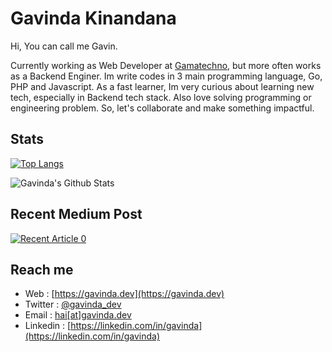 # Gavinda Kinandana

Hi, You can call me Gavin.

Currently working as Web Developer at [Gamatechno](https://gamatechno.com), but more often works as a Backend Enginer. Im write codes in 3 main programming language, Go, PHP and Javascript. As a fast learner, Im very curious about learning new tech, especially in Backend tech stack. Also love solving programming or engineering problem. So, let's collaborate and make something impactful.

## Stats

[![Top Langs](https://github-readme-stats.vercel.app/api/top-langs/?username=rabbitmeow&layout=compact)](https://github.com/anuraghazra/github-readme-stats)

![Gavinda's Github Stats](https://github-readme-stats.vercel.app/api?username=rabbitmeow&show_icons=true)

## Recent Medium Post

<a target="_blank" href="https://github-readme-medium-recent-article.vercel.app/medium/@gavindakinandana/0"><img src="https://github-readme-medium-recent-article.vercel.app/medium/@gavindakinandana/0" alt="Recent Article 0"></a>

## Reach me

- Web : [https://gavinda.dev](https://gavinda.dev)
- Twitter : [@gavinda_dev](https://twitter.com/gavinda_dev)
- Email : [hai[at]gavinda.dev](mailto:hai@gavinda.dev)
- Linkedin : [https://linkedin.com/in/gavinda](https://linkedin.com/in/gavinda)
